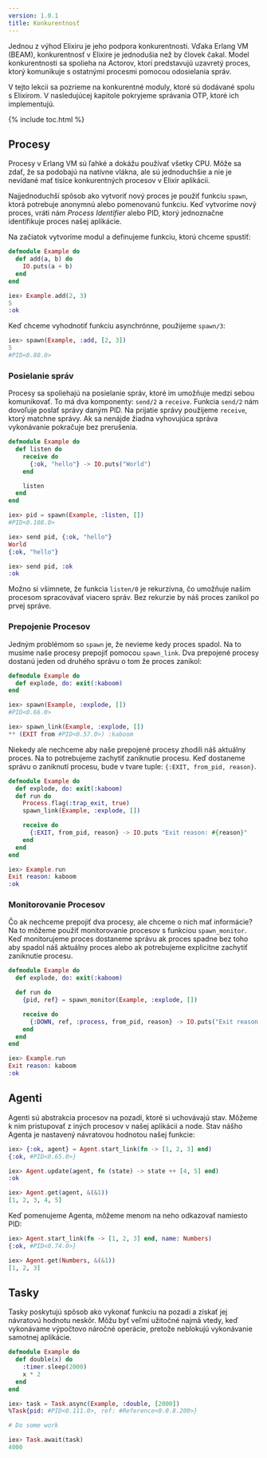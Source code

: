 ```yaml
---
version: 1.0.1
title: Konkurentnosť
---
```


Jednou z výhod Elixiru je jeho podpora konkurentnosti. Vďaka Erlang VM (BEAM), konkurentnosť v Elixire je jednodušia než by človek čakal. Model konkurentnosti sa spolieha na Actorov, ktorí predstavujú uzavretý proces, ktorý komunikuje s ostatnými procesmi pomocou odosielania správ.

V tejto lekcii sa pozrieme na konkurentné moduly, ktoré sú dodávané spolu s Elixirom. V nasledujúcej kapitole pokryjeme správania OTP, ktoré ich implementujú.

{% include toc.html %}

## Procesy

Procesy v Erlang VM sú ľahké a dokážu používať všetky CPU. Môže sa zdať, že sa podobajú na natívne vlákna, ale sú jednoduchšie a nie je nevídané mať tisíce konkurentných procesov v Elixir aplikácii.

Najjednoduchší spôsob ako vytvoriť nový proces je použiť funkciu `spawn`, ktorá potrebuje anonymnú alebo pomenovanú funkciu. Keď vytvoríme nový proces, vráti nám _Process Identifier_ alebo PID, ktorý jednoznačne identifikuje proces našej aplikácie.

Na začiatok vytvoríme modul a definujeme funkciu, ktorú chceme spustiť:

```elixir
defmodule Example do
  def add(a, b) do
    IO.puts(a + b)
  end
end

iex> Example.add(2, 3)
5
:ok
```

Keď chceme vyhodnotiť funkciu asynchrónne, použijeme `spawn/3`:

```elixir
iex> spawn(Example, :add, [2, 3])
5
#PID<0.80.0>
```

### Posielanie správ

Procesy sa spoliehajú na posielanie správ, ktoré im umožňuje medzi sebou komunikovať. To má dva komponenty: `send/2` a `receive`. Funkcia `send/2` nám dovoľuje poslať správy daným PID. Na prijatie správy použijeme `receive`, ktorý matchne správy. Ak sa nenájde žiadna vyhovujúca správa vykonávanie pokračuje bez prerušenia.

```elixir
defmodule Example do
  def listen do
    receive do
      {:ok, "hello"} -> IO.puts("World")
    end

    listen
  end
end

iex> pid = spawn(Example, :listen, [])
#PID<0.108.0>

iex> send pid, {:ok, "hello"}
World
{:ok, "hello"}

iex> send pid, :ok
:ok
```

Možno si všimnete, že funkcia `listen/0` je rekurzívna, čo umožňuje našim procesom spracovávať viacero správ. Bez rekurzie by náš proces zanikol po prvej správe.

### Prepojenie Procesov

Jedným problémom so `spawn` je, že nevieme kedy proces spadol. Na to musíme naše procesy prepojiť pomocou `spawn_link`. Dva prepojené procesy dostanú jeden od druhého správu o tom že proces zanikol:

```elixir
defmodule Example do
  def explode, do: exit(:kaboom)
end

iex> spawn(Example, :explode, [])
#PID<0.66.0>

iex> spawn_link(Example, :explode, [])
** (EXIT from #PID<0.57.0>) :kaboom
```

Niekedy ale nechceme aby naše prepojené procesy zhodili náš aktuálny proces. Na to potrebujeme zachytiť zaniknutie procesu. Keď dostaneme správu o zaniknutí procesu, bude v tvare tuple: `{:EXIT, from_pid, reason}`.

```elixir
defmodule Example do
  def explode, do: exit(:kaboom)
  def run do
    Process.flag(:trap_exit, true)
    spawn_link(Example, :explode, [])

    receive do
      {:EXIT, from_pid, reason} -> IO.puts "Exit reason: #{reason}"
    end
  end
end

iex> Example.run
Exit reason: kaboom
:ok
```

### Monitorovanie Procesov

Čo ak nechceme prepojiť dva procesy, ale chceme o nich mať informácie? Na to môžeme použiť monitorovanie procesov s funkciou `spawn_monitor`. Keď monitorujeme proces dostaneme správu ak proces spadne bez toho aby spadol náš aktuálny proces alebo ak potrebujeme explicitne zachytiť zaniknutie procesu.

```elixir
defmodule Example do
  def explode, do: exit(:kaboom)

  def run do
    {pid, ref} = spawn_monitor(Example, :explode, [])

    receive do
      {:DOWN, ref, :process, from_pid, reason} -> IO.puts("Exit reason: #{reason}")
    end
  end
end

iex> Example.run
Exit reason: kaboom
:ok
```

## Agenti

Agenti sú abstrakcia procesov na pozadí, ktoré si uchovávajú stav. Môžeme k nim pristupovať z iných procesov v našej aplikácii a node. Stav nášho Agenta je nastavený návratovou hodnotou našej funkcie:

```elixir
iex> {:ok, agent} = Agent.start_link(fn -> [1, 2, 3] end)
{:ok, #PID<0.65.0>}

iex> Agent.update(agent, fn (state) -> state ++ [4, 5] end)
:ok

iex> Agent.get(agent, &(&1))
[1, 2, 3, 4, 5]
```

Keď pomenujeme Agenta, môžeme menom na neho odkazovať namiesto PID:

```elixir
iex> Agent.start_link(fn -> [1, 2, 3] end, name: Numbers)
{:ok, #PID<0.74.0>}

iex> Agent.get(Numbers, &(&1))
[1, 2, 3]
```

## Tasky

Tasky poskytujú spôsob ako vykonať funkciu na pozadí a získať jej návratovú hodnotu neskôr. Môžu byť veľmi užitočné najmä vtedy, keď vykonávame výpočtovo náročné operácie, pretože neblokujú vykonávanie samotnej aplikácie.

```elixir
defmodule Example do
  def double(x) do
    :timer.sleep(2000)
    x * 2
  end
end

iex> task = Task.async(Example, :double, [2000])
%Task{pid: #PID<0.111.0>, ref: #Reference<0.0.8.200>}

# Do some work

iex> Task.await(task)
4000
```
